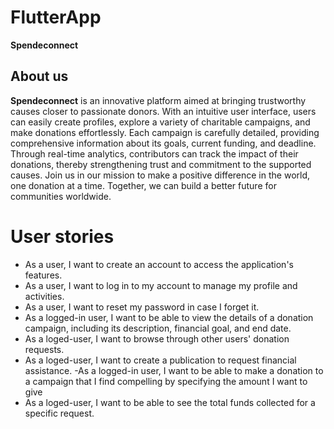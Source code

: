 # FlutterApp
__Spendeconnect__
## About us
**Spendeconnect** is an innovative platform aimed at bringing trustworthy causes closer to passionate donors. With an intuitive user interface, users can easily create profiles, explore a variety of charitable campaigns, and make donations effortlessly. Each campaign is carefully detailed, providing comprehensive information about its goals, current funding, and deadline. Through real-time analytics, contributors can track the impact of their donations, thereby strengthening trust and commitment to the supported causes. Join us in our mission to make a positive difference in the world, one donation at a time. Together, we can build a better future for communities worldwide.
# User stories
- As a user, I want to create an account to access the application's features.
- As a user, I want to log in to my account to manage my profile and activities.
- As a user, I want to reset my password in case I forget it.
- As a logged-in user, I want to be able to view the details of a donation campaign, including its description, financial goal, and end date.
- As a loged-user, I want to browse through other users' donation requests.
- As a loged-user, I want to create a publication to request financial assistance.
-As a logged-in user, I want to be able to make a donation to a campaign that I find compelling by specifying the amount I want to give
- As a loged-user, I want to be able to see the total funds collected for a specific request.
